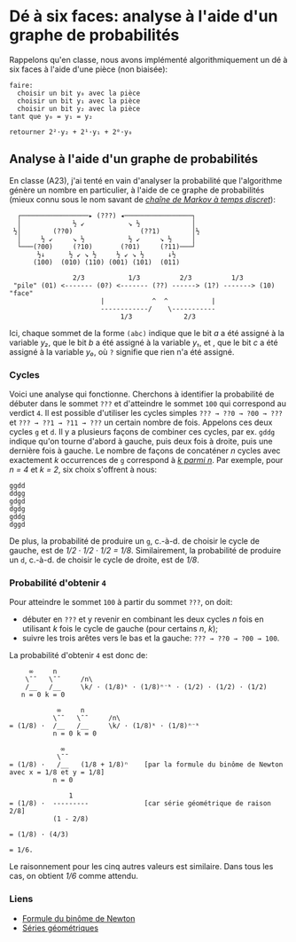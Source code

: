 
# Dé à six faces: analyse à l'aide d'un graphe de probabilités

Rappelons qu'en classe, nous avons implémenté algorithmiquement 
un dé à six faces à l'aide d'une pièce (non biaisée):

```
faire:
  choisir un bit y₀ avec la pièce
  choisir un bit y₁ avec la pièce
  choisir un bit y₂ avec la pièce
tant que y₀ = y₁ = y₂

retourner 2²·y₂ + 2¹·y₁ + 2⁰·y₀
```

## Analyse à l'aide d'un graphe de probabilités

En classe (A23), j'ai tenté en vain d'analyser la probabilité que
l'algorithme génère un nombre en particulier, à l'aide de ce graphe
de probabilités (mieux connu sous le nom savant de _[chaîne de Markov à temps
discret](https://fr.wikipedia.org/wiki/Cha%C3%AEne_de_Markov)_):

```                                  
  ┌─────────────────▸ (???) ◂─────────────────┐
  │             ½ ↙           ↘ ½             │
 ½│        (??0)                 (??1)        │½
  │     ½ ↙     ↘ ½           ½ ↙     ↘ ½     │
  └───(?00)     (?10)       (?01)     (?11)───┘
       ½↓      ½ ↙ ↘ ½     ½ ↙ ↘ ½      ↓½
      (100)  (010) (110) (001) (101)  (011)
 
                2/3           1/3          2/3          1/3
 "pile" (01) <------- (0?) <------- (??) ------> (1?) -------> (10) "face"
                       |            ^  ^           |
                       ------------/    \-----------
                            1/3             2/3
```

Ici, chaque sommet de la forme ```(abc)``` indique que le bit _a_ a été
assigné à la variable _y₂_, que le bit _b_ a été assigné à la
variable _y₁_, et , que le bit _c_ a été assigné à la variable _y₀_,
où ```?``` signifie que rien n'a été assigné.

### Cycles

Voici une analyse qui fonctionne. Cherchons à identifier la
probabilité de débuter dans le sommet ```???``` et d'atteindre le
sommet ```100``` qui correspond au verdict ```4```. Il est possible
d'utiliser les cycles simples ```??? → ??0 → ?00 → ???``` et
```??? → ??1 → ?11 → ???``` un certain nombre de fois. Appelons ces deux
cycles ```g``` et ```d```. Il y a plusieurs façons de combiner ces cycles, par
ex. ```gddg``` indique qu'on tourne d'abord à gauche, puis deux fois à
droite, puis une dernière fois à gauche. Le nombre de façons de concaténer
_n_ cycles avec exactement _k_ occurrences de ```g``` correspond à [_k
parmi n_](https://fr.wikipedia.org/wiki/Coefficient_binomial). Par
exemple, pour _n = 4_ et _k = 2_, six choix s'offrent à nous:

```
ggdd
ddgg
gdgd
dgdg
gddg
dggd
```

De plus, la probabilité de produire un ```g```, c.-à-d. de choisir le
cycle de gauche, est de _1/2 · 1/2 · 1/2 = 1/8_. Similairement, la
probabilité de produire un ```d```, c.-à-d. de choisir le cycle de
droite, est de _1/8_.

### Probabilité d'obtenir ```4```

Pour atteindre le sommet ```100``` à partir du sommet ```???```, on doit:

* débuter en ```???``` et y revenir en combinant les deux cycles _n_
  fois en utilisant _k_ fois le cycle de gauche (pour certains _n_,
  _k_);
* suivre les trois arêtes vers le bas et la gauche: ```??? → ??0 → ?00 → 100```.

La probabilité d'obtenir ```4``` est donc de:

```
     ∞     n
    \¯¯   \¯¯     /n\ 
    /__   /__     \k/ · (1/8)ᵏ · (1/8)ⁿ⁻ᵏ · (1/2) · (1/2) · (1/2)
   n = 0 k = 0

            ∞     n
           \¯¯   \¯¯     /n\
= (1/8) ·  /__   /__     \k/ · (1/8)ᵏ · (1/8)ⁿ⁻ᵏ
           n = 0 k = 0

             ∞  
            \¯¯ 
= (1/8) ·   /__   (1/8 + 1/8)ⁿ    [par la formule du binôme de Newton avec x = 1/8 et y = 1/8]
           n = 0

               1  
= (1/8) ·  ---------              [car série géométrique de raison 2/8]
           (1 - 2/8)

= (1/8) · (4/3)

= 1/6.
```

Le raisonnement pour les cinq autres valeurs est similaire. Dans tous les cas, on obtient _1/6_ comme attendu.

### Liens

- [Formule du binôme de Newton](https://fr.wikipedia.org/wiki/Formule_du_binôme_de_Newton)
- [Séries géométriques](https://fr.wikipedia.org/wiki/S%C3%A9rie_g%C3%A9om%C3%A9trique)
